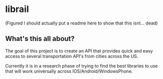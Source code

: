 # librail

(Figured I should actually put a readme here to show that this isnt... dead)

What's this all about?
----------------------
The goal of this project is to create an API that provides quick and easy access to several transportation API's from cities across the US. 

Currently it is in a research phase of trying to find the best libraries to use that will work universally across IOS/Android/WindowsPhone. 



